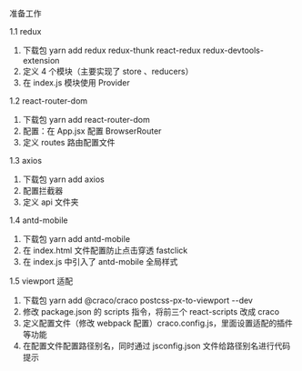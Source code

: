 准备工作

1.1 redux

1. 下载包 yarn add redux redux-thunk react-redux redux-devtools-extension
2. 定义 4 个模块（主要实现了 store 、reducers）
3. 在 index.js 模块使用 Provider

1.2 react-router-dom

1. 下载包 yarn add react-router-dom
2. 配置：在 App.jsx 配置 BrowserRouter
3. 定义 routes 路由配置文件

1.3 axios

1. 下载包 yarn add axios
2. 配置拦截器
3. 定义 api 文件夹

1.4 antd-mobile

1. 下载包 yarn add antd-mobile
2. 在 index.html 文件配置防止点击穿透 fastclick
3. 在 index.js 中引入了 antd-mobile 全局样式

1.5 viewport 适配

1. 下载包 yarn add @craco/craco postcss-px-to-viewport --dev
2. 修改 package.json 的 scripts 指令，将前三个 react-scripts 改成 craco
3. 定义配置文件（修改 webpack 配置）craco.config.js，里面设置适配的插件等功能
4. 在配置文件配置路径别名，同时通过 jsconfig.json 文件给路径别名进行代码提示
